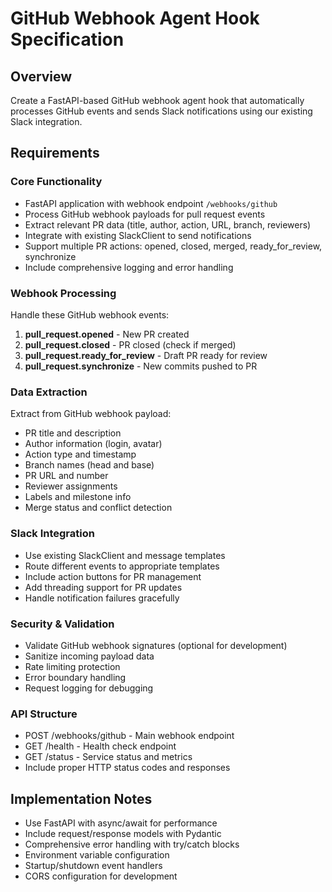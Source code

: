 # GitHub Webhook Agent Hook Specification

## Overview
Create a FastAPI-based GitHub webhook agent hook that automatically processes GitHub events and sends Slack notifications using our existing Slack integration.

## Requirements

### Core Functionality
- FastAPI application with webhook endpoint `/webhooks/github`
- Process GitHub webhook payloads for pull request events
- Extract relevant PR data (title, author, action, URL, branch, reviewers)
- Integrate with existing SlackClient to send notifications
- Support multiple PR actions: opened, closed, merged, ready_for_review, synchronize
- Include comprehensive logging and error handling

### Webhook Processing
Handle these GitHub webhook events:
1. **pull_request.opened** - New PR created
2. **pull_request.closed** - PR closed (check if merged)
3. **pull_request.ready_for_review** - Draft PR ready for review
4. **pull_request.synchronize** - New commits pushed to PR

### Data Extraction
Extract from GitHub webhook payload:
- PR title and description
- Author information (login, avatar)
- Action type and timestamp
- Branch names (head and base)
- PR URL and number
- Reviewer assignments
- Labels and milestone info
- Merge status and conflict detection

### Slack Integration
- Use existing SlackClient and message templates
- Route different events to appropriate templates
- Include action buttons for PR management
- Add threading support for PR updates
- Handle notification failures gracefully

### Security & Validation
- Validate GitHub webhook signatures (optional for development)
- Sanitize incoming payload data
- Rate limiting protection
- Error boundary handling
- Request logging for debugging

### API Structure
- POST /webhooks/github - Main webhook endpoint
- GET /health - Health check endpoint
- GET /status - Service status and metrics
- Include proper HTTP status codes and responses

## Implementation Notes
- Use FastAPI with async/await for performance
- Include request/response models with Pydantic
- Comprehensive error handling with try/catch blocks
- Environment variable configuration
- Startup/shutdown event handlers
- CORS configuration for development